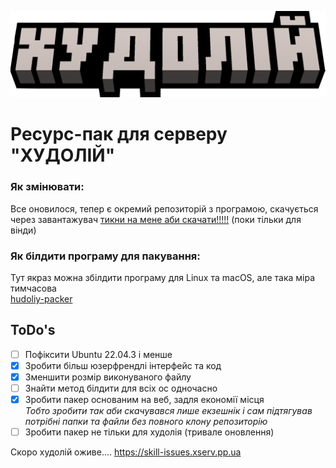 ![Лого](https://github.com/xxanqw/hudoliy-resourcepack/blob/3e22022f440fbe8a61ce429501d7602c1b17a333/src/logo.png)  
# Ресурс-пак для серверу "ХУДОЛІЙ"


### Як змінювати:  
 Все оновилося, тепер є окремий репозиторій з програмою, скачується через завантажувач [тикни на мене аби скачати!!!!!](https://github.com/xxanqw/hudoliy-packer/releases/latest) (поки тільки для вінди)

### Як білдити програму для пакування:
 Тут якраз можна збілдити програму для Linux та macOS, але така міра тимчасова  
 [hudoliy-packer](https://github.com/xxanqw/hudoliy-packer)

## ToDo's
 - [ ] Пофіксити Ubuntu 22.04.3 і менше
 - [x] Зробити більш юзерфрендлі інтерфейс та код
 - [x] Зменшити розмір виконуваного файлу
 - [ ] Знайти метод білдити для всіх ос одночасно
 - [x] Зробити пакер основаним на веб, задля економії місця  
       *Тобто зробити так аби скачувався лише екзешнік і сам підтягував потрібні папки та файли без повного клону репозиторію*
 - [ ] Зробити пакер не тільки для худолія (тривале оновлення)

Скоро худолій оживе.... https://skill-issues.xserv.pp.ua
